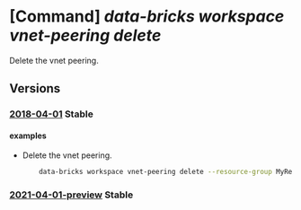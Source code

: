 # [Command] _data-bricks workspace vnet-peering delete_

Delete the vnet peering.

## Versions

### [2018-04-01](/Resources/mgmt-plane/L3N1YnNjcmlwdGlvbnMve30vcmVzb3VyY2Vncm91cHMve30vcHJvdmlkZXJzL21pY3Jvc29mdC5kYXRhYnJpY2tzL3dvcmtzcGFjZXMve30vdmlydHVhbG5ldHdvcmtwZWVyaW5ncy97fQ==/2018-04-01.xml) **Stable**

<!-- mgmt-plane /subscriptions/{}/resourcegroups/{}/providers/microsoft.databricks/workspaces/{}/virtualnetworkpeerings/{} 2018-04-01 -->

#### examples

- Delete the vnet peering.
    ```bash
        data-bricks workspace vnet-peering delete --resource-group MyResourceGroup --workspace-name MyWorkspace -n MyPeering
    ```

### [2021-04-01-preview](/Resources/mgmt-plane/L3N1YnNjcmlwdGlvbnMve30vcmVzb3VyY2Vncm91cHMve30vcHJvdmlkZXJzL21pY3Jvc29mdC5kYXRhYnJpY2tzL3dvcmtzcGFjZXMve30vdmlydHVhbG5ldHdvcmtwZWVyaW5ncy97fQ==/2021-04-01-preview.xml) **Stable**

<!-- mgmt-plane /subscriptions/{}/resourcegroups/{}/providers/microsoft.databricks/workspaces/{}/virtualnetworkpeerings/{} 2021-04-01-preview -->
